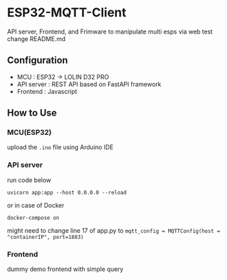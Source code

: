 # ESP32-MQTT-Client
API server, Frontend, and Frimware to manipulate multi esps via web
test change README.md

## Configuration
- MCU : ESP32 -> LOLIN D32 PRO
- API server : REST API based on FastAPI framework
- Frontend : Javascript

## How to Use
### MCU(ESP32)
upload the ```.ino``` file using Arduino IDE

### API server
run code below
```
uvicorn app:app --host 0.0.0.0 --reload
```
or in case of Docker

```
docker-compose on
```
might need to change line 17 of app.py to `mqtt_config = MQTTConfig(host = "containerIP", port=1883)`

### Frontend

dummy demo frontend with simple query
